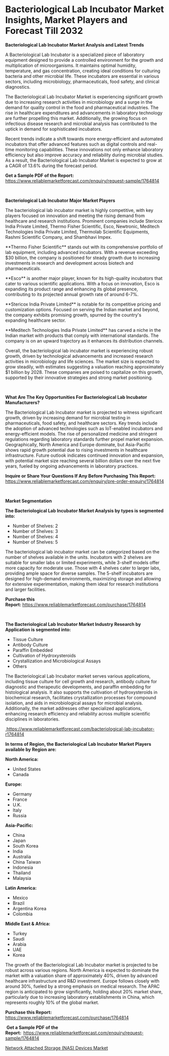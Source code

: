 <p><h1>Bacteriological Lab Incubator Market Insights, Market Players and Forecast Till 2032</h1></p><p><strong>Bacteriological Lab Incubator Market Analysis and Latest Trends</strong></p>
<p><p>A Bacteriological Lab Incubator is a specialized piece of laboratory equipment designed to provide a controlled environment for the growth and multiplication of microorganisms. It maintains optimal humidity, temperature, and gas concentration, creating ideal conditions for culturing bacteria and other microbial life. These incubators are essential in various sectors, including microbiology, pharmaceuticals, food safety, and clinical diagnostics.</p><p>The Bacteriological Lab Incubator Market is experiencing significant growth due to increasing research activities in microbiology and a surge in the demand for quality control in the food and pharmaceutical industries. The rise in healthcare expenditures and advancements in laboratory technology are further propelling this market. Additionally, the growing focus on infectious disease research and microbial analysis has contributed to the uptick in demand for sophisticated incubators.</p><p>Recent trends indicate a shift towards more energy-efficient and automated incubators that offer advanced features such as digital controls and real-time monitoring capabilities. These innovations not only enhance laboratory efficiency but also improve accuracy and reliability during microbial studies. As a result, the Bacteriological Lab Incubator Market is expected to grow at a CAGR of 13.6% during the forecast period.</p></p>
<p><strong>Get a Sample PDF of the Report:&nbsp;</strong> <a href="https://www.reliablemarketforecast.com/enquiry/request-sample/1764814?utm_campaign=2455&utm_medium=2&utm_source=Github&utm_content=ia&utm_term=11042025&utm_id=bacteriological-lab-incubator">https://www.reliablemarketforecast.com/enquiry/request-sample/1764814</a></p>
<p>&nbsp;</p>
<p><strong>Bacteriological Lab Incubator Major Market Players</strong></p>
<p><p>The bacteriological lab incubator market is highly competitive, with key players focused on innovation and meeting the rising demand from healthcare and research institutions. Prominent companies include Stericox India Private Limited, Thermo Fisher Scientific, Esco, Newtronic, Meditech Technologies India Private Limited, Thermolab Scientific Equipments, Rashmi Scientific Company, and Shambhavi Impex.</p><p>**Thermo Fisher Scientific** stands out with its comprehensive portfolio of lab equipment, including advanced incubators. With a revenue exceeding $30 billion, the company is positioned for steady growth due to increasing investments in research and development across biotech and pharmaceuticals.</p><p>**Esco** is another major player, known for its high-quality incubators that cater to various scientific applications. With a focus on innovation, Esco is expanding its product range and enhancing its global presence, contributing to its projected annual growth rate of around 6-7%.</p><p>**Stericox India Private Limited** is notable for its competitive pricing and customization options. Focused on serving the Indian market and beyond, the company exhibits promising growth, spurred by the country's expanding healthcare sector. </p><p>**Meditech Technologies India Private Limited** has carved a niche in the Indian market with products that comply with international standards. The company is on an upward trajectory as it enhances its distribution channels.</p><p>Overall, the bacteriological lab incubator market is experiencing robust growth, driven by technological advancements and increased research activities in microbiology and life sciences. The market size is expected to grow steadily, with estimates suggesting a valuation reaching approximately $1 billion by 2028. These companies are poised to capitalize on this growth, supported by their innovative strategies and strong market positioning.</p></p>
<p>&nbsp;</p>
<p><strong>What Are The Key Opportunities For Bacteriological Lab Incubator Manufacturers?</strong></p>
<p><p>The Bacteriological Lab Incubator market is projected to witness significant growth, driven by increasing demand for microbial testing in pharmaceuticals, food safety, and healthcare sectors. Key trends include the adoption of advanced technologies such as IoT-enabled incubators and energy-efficient models. The rise of personalized medicine and stringent regulations regarding laboratory standards further propel market expansion. Geographically, North America and Europe dominate, but Asia-Pacific shows rapid growth potential due to rising investments in healthcare infrastructure. Future outlook indicates continued innovation and expansion, with potential market size reaching several billion dollars over the next five years, fueled by ongoing advancements in laboratory practices.</p></p>
<p><strong>Inquire or Share Your Questions If Any Before Purchasing This Report:</strong> <a href="https://www.reliablemarketforecast.com/enquiry/pre-order-enquiry/1764814?utm_campaign=2455&utm_medium=2&utm_source=Github&utm_content=ia&utm_term=11042025&utm_id=bacteriological-lab-incubator">https://www.reliablemarketforecast.com/enquiry/pre-order-enquiry/1764814</a></p>
<p>&nbsp;</p>
<p><strong>Market Segmentation</strong></p>
<p><strong>The Bacteriological Lab Incubator Market Analysis by types is segmented into:</strong></p>
<p><ul><li>Number of Shelves: 2</li><li>Number of Shelves: 3</li><li>Number of Shelves: 4</li><li>Number of Shelves: 5</li></ul></p>
<p><p>The bacteriological lab incubator market can be categorized based on the number of shelves available in the units. Incubators with 2 shelves are suitable for smaller labs or limited experiments, while 3-shelf models offer more capacity for moderate use. Those with 4 shelves cater to larger labs, providing ample space for diverse samples. The 5-shelf incubators are designed for high-demand environments, maximizing storage and allowing for extensive experimentation, making them ideal for research institutions and larger facilities.</p></p>
<p><strong>Purchase this Report:&nbsp;</strong><a href="https://www.reliablemarketforecast.com/purchase/1764814?utm_campaign=2455&utm_medium=2&utm_source=Github&utm_content=ia&utm_term=11042025&utm_id=bacteriological-lab-incubator">https://www.reliablemarketforecast.com/purchase/1764814</a></p>
<p>&nbsp;</p>
<p><strong>The Bacteriological Lab Incubator Market Industry Research by Application is segmented into:</strong></p>
<p><ul><li>Tissue Culture</li><li>Antibody Culture</li><li>Paraffin Embedded</li><li>Cultivation of Hydroxysteroids</li><li>Crystallization and Microbiological Assays</li><li>Others</li></ul></p>
<p><p>The Bacteriological Lab Incubator market serves various applications, including tissue culture for cell growth and research, antibody culture for diagnostic and therapeutic developments, and paraffin embedding for histological analysis. It also supports the cultivation of hydroxysteroids in biochemical research, facilitates crystallization processes for compound isolation, and aids in microbiological assays for microbial analysis. Additionally, the market addresses other specialized applications, enhancing research efficiency and reliability across multiple scientific disciplines in laboratories.</p></p>
<p><a href="https://www.reliablemarketforecast.com/bacteriological-lab-incubator-r1764814?utm_campaign=2455&utm_medium=2&utm_source=Github&utm_content=ia&utm_term=11042025&utm_id=bacteriological-lab-incubator">&nbsp;https://www.reliablemarketforecast.com/bacteriological-lab-incubator-r1764814</a></p>
<p><strong>In terms of Region, the Bacteriological Lab Incubator Market Players available by Region are:</strong></p>
<p>
    <p> <strong> North America: </strong>
        <ul>
            <li>United States</li>
            <li>Canada</li>
        </ul>
        </p> 
    <p> <strong> Europe: </strong>
        <ul>
            <li>Germany</li>
            <li>France</li>
            <li>U.K.</li>
            <li>Italy</li>
            <li>Russia</li>
        </ul>
        </p> 
    <p> <strong> Asia-Pacific: </strong>
        <ul>
            <li>China</li>
            <li>Japan</li>
            <li>South Korea</li>
            <li>India</li>
            <li>Australia</li>
            <li>China Taiwan</li>
            <li>Indonesia</li>
            <li>Thailand</li>
            <li>Malaysia</li>
        </ul>
        </p> 
    <p> <strong> Latin America: </strong>
        <ul>
            <li>Mexico</li>
            <li>Brazil</li>
            <li>Argentina Korea</li>
            <li>Colombia</li>
        </ul>
        </p> 
    <p> <strong> Middle East & Africa: </strong>
        <ul>
            <li>Turkey</li>
            <li>Saudi</li>
            <li>Arabia</li>
            <li>UAE</li>
            <li>Korea</li>
        </ul>
    </p>
    </p>
<p><p>The growth of the Bacteriological Lab Incubator market is projected to be robust across various regions. North America is expected to dominate the market with a valuation share of approximately 40%, driven by advanced healthcare infrastructure and R&D investment. Europe follows closely with around 30%, fueled by a strong emphasis on medical research. The APAC region is anticipated to grow significantly, holding about 20% market share, particularly due to increasing laboratory establishments in China, which represents roughly 10% of the global market.</p></p>
<p><strong>Purchase this Report: </strong><a href="https://www.reliablemarketforecast.com/purchase/1764814?utm_campaign=2455&utm_medium=2&utm_source=Github&utm_content=ia&utm_term=11042025&utm_id=bacteriological-lab-incubator">https://www.reliablemarketforecast.com/purchase/1764814</a></p>
<p>&nbsp;<strong>Get a Sample PDF of the Report:&nbsp;&nbsp;</strong><a href="https://www.reliablemarketforecast.com/enquiry/request-sample/1764814?utm_campaign=2455&utm_medium=2&utm_source=Github&utm_content=ia&utm_term=11042025&utm_id=bacteriological-lab-incubator">https://www.reliablemarketforecast.com/enquiry/request-sample/1764814</a></p>
<p><strong></strong></p>
<p><p><a href="https://github.com/shondapmbau/Market-Research-Report-List-1/blob/main/network-attached-storage-nas-devices-market.md?utm_campaign=2455&utm_medium=2&utm_source=Github&utm_content=ia&utm_term=11042025&utm_id=bacteriological-lab-incubator">Network Attached Storage (NAS) Devices Market</a></p></p>